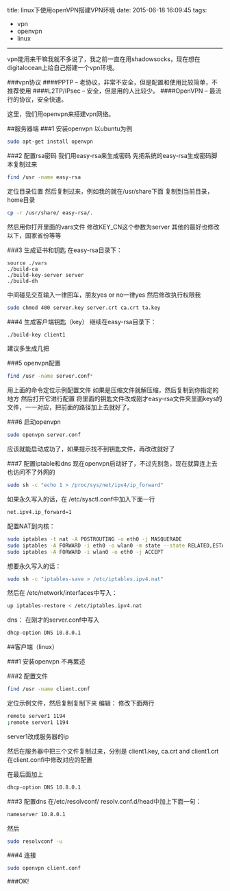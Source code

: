 title: linux下使用openVPN搭建VPN环境
date: 2015-06-18 16:09:45
tags:
- vpn
- openvpn
- linux
---

vpn能用来干嘛我就不多说了，我之前一直在用shadowsocks，现在想在digitalocean上给自己搭建一个vpn环境。

###vpn协议
####PPTP – 老协议，非常不安全，但是配置和使用比较简单，不推荐使用
####L2TP/IPsec – 安全，但是用的人比较少。
####OpenVPN – 最流行的协议，安全快速。

这里，我们用openvpn来搭建vpn网络。

##服务器端
###1 安装openvpn
以ubuntu为例
```bash
sudo apt-get install openvpn
```

###2 配置rsa密码
我们用easy-rsa来生成密码
先把系统的easy-rsa生成密码脚本复制过来
```bash
find /usr -name easy-rsa
```
定位目录位置
然后复制过来，例如我的就在/usr/share下面
复制到当前目录，home目录
```bash
cp -r /usr/share/ easy-rsa/.
```
然后用你打开里面的vars文件
修改KEY_CN这个参数为server
其他的最好也修改以下，国家省份等等

###3 生成证书和钥匙
在easy-rsa目录下：
```
source ./vars
./build-ca
./build-key-server server
./build-dh
```
中间碰见交互输入一律回车，朋友yes or no一律yes
然后修改执行权限我
```bash
sudo chmod 400 server.key server.crt ca.crt ta.key
```

###4 生成客户端钥匙（key）
继续在easy-rsa目录下：
```bash
./build-key client1
```
建议多生成几把

###5 openvpn配置
```bash
find /usr -name server.conf*
```
用上面的命令定位示例配置文件
如果是压缩文件就解压缩，然后复制到你指定的地方
然后打开它进行配置
将里面的钥匙文件改成刚才easy-rsa文件夹里面keys的文件，一一对应，把前面的路径加上去就好了。

###6 启动openvpn
```bash
sudo openvpn server.conf
```
应该就能启动成功了，如果提示找不到钥匙文件，再改改就好了

###7 配置iptable和dns
现在openvpn启动好了，不过先别急，现在就算连上去也访问不了外网的
```bash
sudo sh -c "echo 1 > /proc/sys/net/ipv4/ip_forward"
```
如果永久写入的话，在 /etc/sysctl.conf中加入下面一行
```bash
net.ipv4.ip_forward=1
```
配置NAT到内核：
```bash
sudo iptables -t nat -A POSTROUTING -o eth0 -j MASQUERADE
sudo iptables -A FORWARD -i eth0 -o wlan0 -m state --state RELATED,ESTABLISHED -j ACCEPT
sudo iptables -A FORWARD -i wlan0 -o eth0 -j ACCEPT
```
想要永久写入的话：
```bash
sudo sh -c "iptables-save > /etc/iptables.ipv4.nat"
```
然后在 /etc/network/interfaces中写入：
```bash
up iptables-restore < /etc/iptables.ipv4.nat
```

dns：
在刚才的server.conf中写入
```bash
dhcp-option DNS 10.8.0.1
```

##客户端（linux）

###1 安装openvpn
不再累述

###2 配置文件
```bash
find /usr -name client.conf
```
定位示例文件，然后复制复制下来
编辑：
修改下面两行
```bash
remote server1 1194
;remote server1 1194
```
server1改成服务器的ip


然后在服务器中把三个文件复制过来，分别是
client1.key, ca.crt and client1.crt
在client.confi中修改对应的配置

在最后面加上
```bash
dhcp-option DNS 10.8.0.1
```

###3 配置dns
在/etc/resolvconf/ resolv.conf.d/head中加上下面一句：
```bash
nameserver 10.8.0.1
```

然后
```bash
sudo resolvconf -u
```

###4 连接
```bash
sudo openvpn client.conf
```

###OK!

